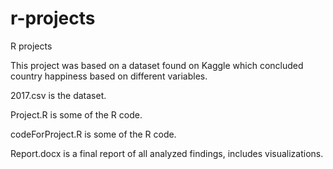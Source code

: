 # r-projects
R projects

This project was based on a dataset found on Kaggle which concluded country happiness based on different variables.

2017.csv is the dataset.

Project.R is some of the R code.

codeForProject.R is some of the R code.

Report.docx is a final report of all analyzed findings, includes visualizations.
